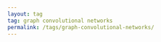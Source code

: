 ```yaml
---
layout: tag
tag: graph convolutional networks
permalink: /tags/graph-convolutional-networks/
---
```

